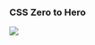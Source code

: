 ### CSS Zero to Hero
![](https://www.youtube.com/watch?v=1Rs2ND1ryYc&list=PLWKjhJtqVAbnSe1qUNMG7AbPmjIG54u88&index=4)

